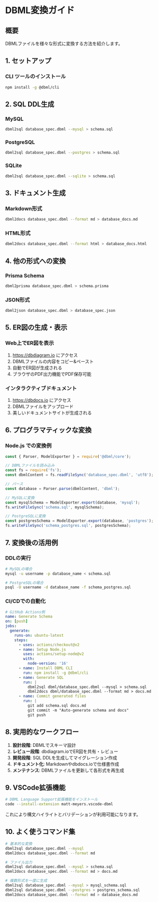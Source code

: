# DBML変換ガイド

## 概要
DBMLファイルを様々な形式に変換する方法を紹介します。

## 1. セットアップ

### CLI ツールのインストール
```bash
npm install -g @dbml/cli
```

## 2. SQL DDL生成

### MySQL
```bash
dbml2sql database_spec.dbml --mysql > schema.sql
```

### PostgreSQL
```bash
dbml2sql database_spec.dbml --postgres > schema.sql
```

### SQLite
```bash
dbml2sql database_spec.dbml --sqlite > schema.sql
```

## 3. ドキュメント生成

### Markdown形式
```bash
dbml2docs database_spec.dbml --format md > database_docs.md
```

### HTML形式
```bash
dbml2docs database_spec.dbml --format html > database_docs.html
```

## 4. 他の形式への変換

### Prisma Schema
```bash
dbml2prisma database_spec.dbml > schema.prisma
```

### JSON形式
```bash
dbml2json database_spec.dbml > database_spec.json
```

## 5. ER図の生成・表示

### Web上でER図を表示
1. https://dbdiagram.io にアクセス
2. DBMLファイルの内容をコピー&ペースト
3. 自動でER図が生成される
4. ブラウザのPDF出力機能でPDF保存可能

### インタラクティブドキュメント
1. https://dbdocs.io にアクセス
2. DBMLファイルをアップロード
3. 美しいドキュメントサイトが生成される

## 6. プログラマティックな変換

### Node.js での変換例
```javascript
const { Parser, ModelExporter } = require('@dbml/core');

// DBMLファイルを読み込み
const fs = require('fs');
const dbmlContent = fs.readFileSync('database_spec.dbml', 'utf8');

// パース
const database = Parser.parse(dbmlContent, 'dbml');

// MySQLに変換
const mysqlSchema = ModelExporter.export(database, 'mysql');
fs.writeFileSync('schema.sql', mysqlSchema);

// PostgreSQLに変換
const postgresSchema = ModelExporter.export(database, 'postgres');
fs.writeFileSync('schema_postgres.sql', postgresSchema);
```

## 7. 変換後の活用例

### DDLの実行
```bash
# MySQLの場合
mysql -u username -p database_name < schema.sql

# PostgreSQLの場合
psql -U username -d database_name -f schema_postgres.sql
```

### CI/CDでの自動化
```yaml
# GitHub Actions例
name: Generate Schema
on: [push]
jobs:
  generate:
    runs-on: ubuntu-latest
    steps:
      - uses: actions/checkout@v2
      - name: Setup Node.js
        uses: actions/setup-node@v2
        with:
          node-version: '16'
      - name: Install DBML CLI
        run: npm install -g @dbml/cli
      - name: Generate SQL
        run: |
          dbml2sql dbml/database_spec.dbml --mysql > schema.sql
          dbml2docs dbml/database_spec.dbml --format md > docs.md
      - name: Commit generated files
        run: |
          git add schema.sql docs.md
          git commit -m "Auto-generate schema and docs"
          git push
```

## 8. 実用的なワークフロー

1. **設計段階**: DBMLでスキーマ設計
2. **レビュー段階**: dbdiagram.ioでER図を共有・レビュー
3. **開発段階**: SQL DDLを生成してマイグレーション作成
4. **ドキュメント化**: Markdownやdbdocs.ioで仕様書作成
5. **メンテナンス**: DBMLファイルを更新して各形式を再生成

## 9. VSCode拡張機能

```bash
# DBML Language Support拡張機能をインストール
code --install-extension matt-meyers.vscode-dbml
```

これにより構文ハイライトとバリデーションが利用可能になります。

## 10. よく使うコマンド集

```bash
# 基本的な変換
dbml2sql database_spec.dbml --mysql
dbml2docs database_spec.dbml --format md

# ファイル出力
dbml2sql database_spec.dbml --mysql > schema.sql
dbml2docs database_spec.dbml --format md > docs.md

# 複数形式を一度に生成
dbml2sql database_spec.dbml --mysql > mysql_schema.sql
dbml2sql database_spec.dbml --postgres > postgres_schema.sql
dbml2docs database_spec.dbml --format md > database_docs.md
```